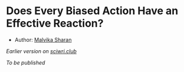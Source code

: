# Does Every Biased Action Have an Effective Reaction?

- Author: [Malvika Sharan](./authors_contributors.md)

*Earlier version on [sciwri.club](https://www.sciwri.club/wp-content/uploads/2019/03/CGS-WiS_Team3_20190325.pdf)*

*To be published*
